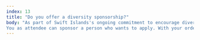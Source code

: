 ```yaml
---
index: 13
title: "Do you offer a diversity sponsorship?"
body: "As part of Swift Islands's ongoing commitment to encourage diversity in the Swift community, we are pleased to offer diversity sponsorships at Swift Island 2022 to support people interested in attending the conference. All who identify as members of groups underrepresented in tech (Specifically people who program for the Apple ecosystem) are encouraged to apply.<br/><br/>
You as attendee can sponsor a person who wants to apply. With your order you can add a 'Sponsored ticket'. You can order as many as you want."
---
```

